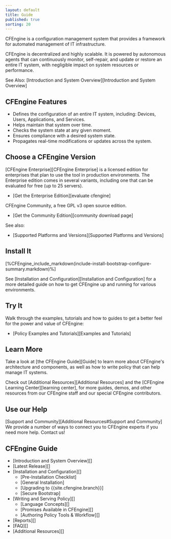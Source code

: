 ```yaml
---
layout: default
title: Guide
published: true
sorting: 20
---
```


CFEngine is a configuration management system that provides a framework for automated management of IT infrastructure.

CFEngine is decentralized and highly scalable. It is powered by autonomous agents that can continuously monitor, self-repair, and update or restore an entire IT system, with negligible impact on system resources or performance.

See Also: [Introduction and System Overview][Introduction and System Overview]

## CFEngine Features ##

* Defines the configuration of an entire IT system, including: Devices, Users, Applications, and Services.
* Helps maintain that system over time.
* Checks the system state at any given moment.
* Ensures compliance with a desired system state.
* Propagates real-time modifications or updates across the system.

## Choose a CFEngine Version

[CFEngine Enterprise][CFEngine Enterprise] is a licensed edition for enterprises that plan to use the tool in production environments. The Enterprise edition comes in several variants, including one that can be evaluated for free (up to 25 servers).

* [Get the Enterprise Edition][evaluate cfengine]

CFEngine Community, a free GPL v3 open source edition.

* [Get the Community Edition][community download page]

See also:

* [Supported Platforms and Versions][Supported Platforms and Versions]

## Install It

[%CFEngine_include_markdown(include-install-bootstrap-configure-summary.markdown)%]

See [Installation and Configuration][Installation and Configuration] for a more detailed guide on how to get
CFEngine up and running for various environments.

## Try It

Walk through the examples, tutorials and how to guides to get a better
feel for the power and value of CFEngine:

* [Policy Examples and Tutorials][Examples and Tutorials]

## Learn More

Take a look at [the CFEngine Guide][Guide] to learn more about CFEngine's architecture and components, as well as how to write policy that can help manage IT systems.

Check out [Additional Resources][Additional Resources] and the [CFEngine Learning Center][learning center], for more guides, demos, and other resources from our CFEngine staff and our special CFEngine contributors.


## Use our Help

[Support and Community][Additional Resources#Support and Community] We provide a number of ways to connect you to CFEngine
experts if you need more help. Contact us!

## CFEngine Guide ##

* [Introduction and System Overview][]
* [Latest Release][]
* [Installation and Configuration][]
	* [Pre-Installation Checklist]
	* [General Installation]
	* [Upgrading to {{site.cfengine.branch}}]
	* [Secure Bootstrap]
* [Writing and Serving Policy][]
	* [Language Concepts][]
	* [Promises Available in CFEngine][]
	* [Authoring Policy Tools & Workflow][]
* [Reports][]
* [FAQ][]
* [Additional Resources][]

